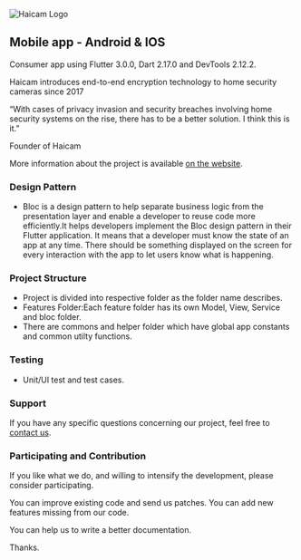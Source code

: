 ![Haicam Logo](https://haicam.tech/app/themes/haicam/dist/images/haicam-logo-black-250.png)

## Mobile app - Android & IOS 

Consumer app using Flutter 3.0.0, Dart 2.17.0 and DevTools 2.12.2.

Haicam introduces end-to-end encryption technology to home security cameras since 2017

“With cases of privacy invasion and security breaches involving home security systems on the rise, there has to be a better solution. I think this is it.”

Founder of Haicam

More information about the project is available [on the website](https://haicam.tech).

### Design Pattern

* Bloc is a design pattern to help separate business logic from the presentation layer and enable a developer to reuse code more efficiently.It helps developers implement the Bloc design pattern in their Flutter application. It means that a developer must know the state of an app at any time. There should be something displayed on the screen for every interaction with the app to let users know what is happening.

### Project Structure

* Project is divided into respective folder as the folder name describes.
* Features Folder:Each feature folder has its own Model, View, Service and bloc folder.
* There are commons and helper folder which have global app constants and common utilty functions.

### Testing

* Unit/UI test and test cases.

### Support

If you have any specific questions concerning our project, feel free to [contact us](mailto:support@haicam.tech).

### Participating and Contribution

If you like what we do, and willing to intensify the development, please consider participating.

You can improve existing code and send us patches. You can add new features missing from our code.

You can help us to write a better documentation.

Thanks.

